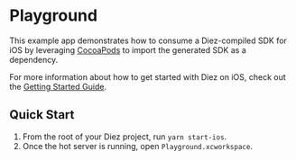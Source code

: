 # Playground

This example app demonstrates how to consume a Diez-compiled SDK for iOS by leveraging [CocoaPods](https://cocoapods.org) to import the generated SDK as a dependency.

For more information about how to get started with Diez on iOS, check out the [Getting Started Guide](https://beta.diez.org/getting-started/swift.html).

## Quick Start

1. From the root of your Diez project, run `yarn start-ios`.
2. Once the hot server is running, open `Playground.xcworkspace`.
